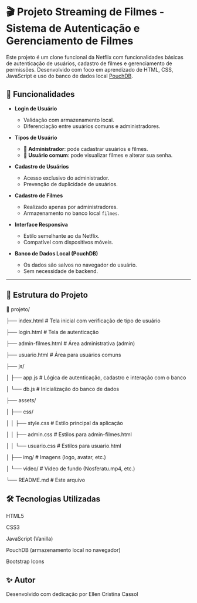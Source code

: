 # 🎬 Projeto Streaming de Filmes - Sistema de Autenticação e Gerenciamento de Filmes

Este projeto é um clone funcional da Netflix com funcionalidades básicas de autenticação de usuários, cadastro de filmes e gerenciamento de permissões. Desenvolvido com foco em aprendizado de HTML, CSS, JavaScript e uso do banco de dados local [PouchDB](https://pouchdb.com/).

## 📌 Funcionalidades

- **Login de Usuário**
  - Validação com armazenamento local.
  - Diferenciação entre usuários comuns e administradores.

- **Tipos de Usuário**
  - 👤 **Administrador**: pode cadastrar usuários e filmes.
  - 👥 **Usuário comum**: pode visualizar filmes e alterar sua senha.

- **Cadastro de Usuários**
  - Acesso exclusivo do administrador.
  - Prevenção de duplicidade de usuários.

- **Cadastro de Filmes**
  - Realizado apenas por administradores.
  - Armazenamento no banco local `filmes`.

- **Interface Responsiva**
  - Estilo semelhante ao da Netflix.
  - Compatível com dispositivos móveis.

- **Banco de Dados Local (PouchDB)**
  - Os dados são salvos no navegador do usuário.
  - Sem necessidade de backend.

---

## 🧱 Estrutura do Projeto

📁 projeto/

├── index.html # Tela inicial com verificação de tipo de usuário

├── login.html # Tela de autenticação

├── admin-filmes.html # Área administrativa (admin)

├── usuario.html # Área para usuários comuns

├── js/

│ ├── app.js # Lógica de autenticação, cadastro e interação com o banco

│ └── db.js # Inicialização do banco de dados

├── assets/

│ ├── css/

│ │ ├── style.css # Estilo principal da aplicação

│ │ ├── admin.css # Estilos para admin-filmes.html

│ │ └── usuario.css # Estilos para usuario.html

│ ├── img/ # Imagens (logo, avatar, etc.)

│ └── video/ # Vídeo de fundo (Nosferatu.mp4, etc.)

└── README.md # Este arquivo


## 🛠️ Tecnologias Utilizadas
HTML5

CSS3

JavaScript (Vanilla)

PouchDB (armazenamento local no navegador)

Bootstrap Icons


## ✨ Autor

Desenvolvido com dedicação por Ellen Cristina Cassol
